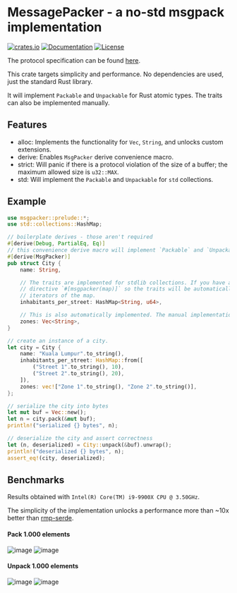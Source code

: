 # MessagePacker - a no-std msgpack implementation

[![crates.io](https://img.shields.io/crates/v/msgpacker?label=latest)](https://crates.io/crates/msgpacker)
[![Documentation](https://docs.rs/msgpacker/badge.svg)](https://docs.rs/msgpacker/)
[![License](https://img.shields.io/crates/l/msgpacker.svg)]()

The protocol specification can be found [here](https://github.com/msgpack/msgpack/blob/master/spec.md).

This crate targets simplicity and performance. No dependencies are used, just the standard Rust library.

It will implement `Packable` and `Unpackable` for Rust atomic types. The traits can also be implemented manually.

## Features

- alloc: Implements the functionality for `Vec`, `String`, and unlocks custom extensions.
- derive: Enables `MsgPacker` derive convenience macro.
- strict: Will panic if there is a protocol violation of the size of a buffer; the maximum allowed size is `u32::MAX`.
- std: Will implement the `Packable` and `Unpackable` for `std` collections.

## Example

```rust
use msgpacker::prelude::*;
use std::collections::HashMap;

// boilerplate derives - those aren't required
#[derive(Debug, PartialEq, Eq)]
// this convenience derive macro will implement `Packable` and `Unpackable`
#[derive(MsgPacker)]
pub struct City {
    name: String,

    // The traits are implemented for stdlib collections. If you have a custom map, you can use the
    // directive `#[msgpacker(map)]` so the traits will be automatically implemented through the
    // iterators of the map.
    inhabitants_per_street: HashMap<String, u64>,

    // This is also automatically implemented. The manual implementation is via `#[msgpacker(array)]`.
    zones: Vec<String>,
}

// create an instance of a city.
let city = City {
    name: "Kuala Lumpur".to_string(),
    inhabitants_per_street: HashMap::from([
        ("Street 1".to_string(), 10),
        ("Street 2".to_string(), 20),
    ]),
    zones: vec!["Zone 1".to_string(), "Zone 2".to_string()],
};

// serialize the city into bytes
let mut buf = Vec::new();
let n = city.pack(&mut buf);
println!("serialized {} bytes", n);

// deserialize the city and assert correctness
let (n, deserialized) = City::unpack(&buf).unwrap();
println!("deserialized {} bytes", n);
assert_eq!(city, deserialized);
```

## Benchmarks

Results obtained with `Intel(R) Core(TM) i9-9900X CPU @ 3.50GHz`.

The simplicity of the implementation unlocks a performance more than ~10x better than [rmp-serde](https://crates.io/crates/rmp-serde).


#### Pack 1.000 elements

![image](https://github.com/codx-dev/msgpacker/assets/8730839/ef69622d-0e2f-4bb1-b47c-6412d89fc19a)
![image](https://github.com/codx-dev/msgpacker/assets/8730839/ce2de037-252a-4c90-b429-430d131ccf7e)

#### Unpack 1.000 elements

![image](https://github.com/codx-dev/msgpacker/assets/8730839/5576f99d-6f37-4907-89db-5d666b13f9d5)
![image](https://github.com/codx-dev/msgpacker/assets/8730839/234c31d2-f319-414b-9418-4103e97d0a9c)

